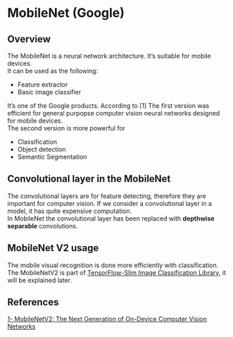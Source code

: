 <h1 id="mobilenet-google">MobileNet (Google)</h1>
<h2 id="overview">Overview</h2>
<p>The MobileNet is a neural network architecture. It’s suitable for mobile devices.<br>
It can be used as the following:</p>
<ul>
<li>Feature extractor</li>
<li>Basic image classifier</li>
</ul>
<p>It’s one of the Google products. According to [1] The first version was efficient for general purpopse computer vision neural networks designed for mobile devices.<br>
The second version is more powerful for</p>
<ul>
<li>Classification</li>
<li>Object detection</li>
<li>Semantic Segmentation</li>
</ul>
<h2 id="convolutional-layer-in-the-mobilenet">Convolutional layer in the MobileNet</h2>
<p>The convolutional layers are for feature detecting, therefore they are important for computer vision. If we consider a convolutional layer in a model, it has quite expensive computation.<br>
In MobileNet the convolutional layer has been replaced with <strong>depthwise separable</strong> convolutions.</p>

## MobileNet V2 usage
The mobile visual recognition is done more efficiently with classification. The MobileNetV2 is part of [TensorFlow-Slim Image Classification Library](https://github.com/tensorflow/models/blob/master/research/slim/README.md), it will be explained later. 

<h2 id="references">References</h2>
<p><a href="http://ai.googleblog.com/2018/04/mobilenetv2-next-generation-of-on.html">1- MobileNetV2: The Next Generation of On-Device Computer Vision Networks</a></p>

<!--stackedit_data:
eyJoaXN0b3J5IjpbNzI2ODU2OTkwLDU2OTU2OTQ3NF19
-->